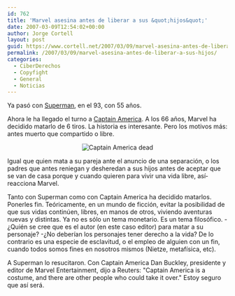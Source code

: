 ```yaml
---
id: 762
title: 'Marvel asesina antes de liberar a sus &quot;hijos&quot;'
date: 2007-03-09T12:54:02+00:00
author: Jorge Cortell
layout: post
guid: https://www.cortell.net/2007/03/09/marvel-asesina-antes-de-liberar-a-sus-hijos/
permalink: /2007/03/09/marvel-asesina-antes-de-liberar-a-sus-hijos/
categories:
  - CiberDerechos
  - Copyfight
  - General
  - Noticias
---
```

Ya pasó con <a target="_blank" title="contí­nuo de licencias" href="https://www.cortell.net/2005/11/12/el-continuo-de-las-licencias-de-la-censura-a-la-suidad/">Superman</a>, en el 93, con 55 años.

Ahora le ha llegado el turno a <a target="_blank" title="Steve Rogers" href="https://www.marveldatabase.com/Captain_America_(Steve_Rogers)">Captain America</a>. A los 66 años, Marvel ha decidido matarlo de 6 tiros. La historia es interesante. Pero los motivos más: antes muerto que compartido o libre.

<div style="text-align: center">
  <img alt="Captain America dead" title="Captain America dead" src="https://i.today.reuters.com/misc/genImage.aspx?uri=2007-03-07T212510Z_01_N07230662_RTRUKOP_1_PICTURE0.jpg&resize=other" />
</div>

Igual que quien mata a su pareja ante el anuncio de una separación, o los padres que antes reniegan y desheredan a sus hijos antes de aceptar que se van de casa porque y cuando quieren para vivir una vida libre, así­ reacciona Marvel.

Tanto con Superman como con Captain America ha decidido matarlos. Ponerles fin. Teóricamente, en un mundo de ficción, evitar la posibilidad de que sus vidas continúen, libres, en manos de otros, viviendo aventuras nuevas y distintas. Ya no es sólo un tema monetario. Es un tema filosófico. -¿Quién se cree que es el autor (en este caso editor) para matar a su personaje? -¿No deberí­an los personajes tener derecho a la vida? De lo contrario es una especie de esclavitud, o el empleo de alguien con un fin, cuando todos somos fines en nosotros mismos (Nietze, metafí­sica, etc).
  
A Superman lo resucitaron. Con Captain America Dan Buckley, presidente y editor de Marvel Entertainment, dijo a Reuters: "Captain America is a costume, and there are other people who could take it over." Estoy seguro que así­ será.